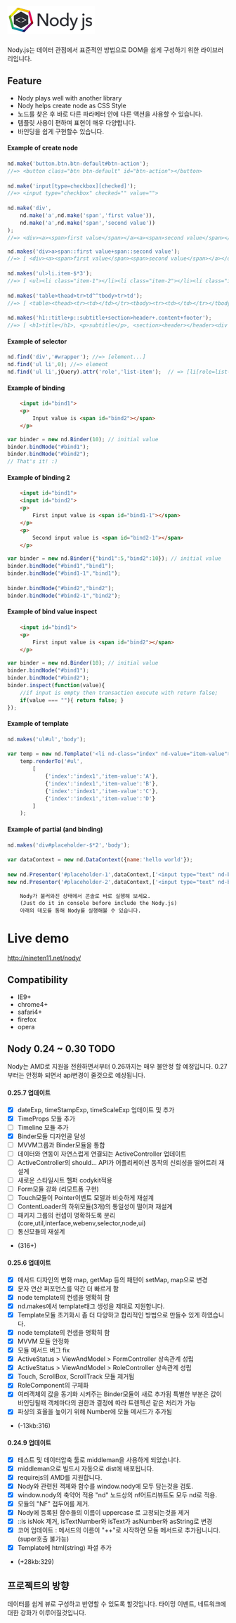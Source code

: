 ![Nody.js](/logo/nodyjs-small.png)
==================================
Nody.js는 데이터 관점에서 표준적인 방법으로 DOM을 쉽게 구성하기 위한 라이브러리입니다. 

## Feature #
  - Nody plays well with another library
  - Nody helps create node as CSS Style
  - 노드를 찾은 후 바로 다른 파라메터 안에 다른 액션을 사용할 수 있습니다.
  - 템플릿 사용이 편하며 표현이 매우 다양합니다.
  - 바인딩을 쉽게 구현할수 있습니다.

#### Example of create node
```javascript
nd.make('button.btn.btn-default#btn-action');
//=> <button class="btn btn-default" id="btn-action"></button>

nd.make('input[type=checkbox][checked]');
//=> <input type="checkbox" checked="" value="">

nd.make('div',
	nd.make('a',nd.make('span','first value')),
	nd.make('a',nd.make('span','second value'))
);
//=> <div><a><span>first value</span></a><a><span>second value</span></a></div>
```
```javascript
nd.makes('div>a>span::first value+span::second value');
//=> [ <div><a><span>first value</span><span>second value</span></a></div> ]

nd.makes('ul>li.item-$*3');
//=> [ <ul><li class="item-1"></li><li class="item-2"></li><li class="item-3"></li></ul> ]

nd.makes('table>thead>tr>td^^tbody>tr>td');
//=> [ <table><thead><tr><td></td></tr><tbody><tr><td></td></tr></tbody></thead></table> ]

nd.makes('h1::title+p::subtitle+section>header+.content+footer');
//=> [ <h1>title</h1>, <p>subtitle</p>, <section><header></header><div class="content"></div><footer></footer></section> ]
```


#### Example of selector
```javascript
nd.find('div','#wrapper'); //=> [element...]
nd.find('ul li',0); //=> element
nd.find('ul li',jQuery).attr('role','list-item');  // => [li[role=list-item]]
```

#### Example of binding
```html
	<input id="bind1">
	<p>
		Input value is <span id="bind2"></span>
	</p>
```
```javascript
var binder = new nd.Binder(10); // initial value
binder.bindNode("#bind1");
binder.bindNode("#bind2");
// That's it! :)
```

#### Example of binding 2
```html
	<input id="bind1">
	<input id="bind2">
	<p>
		First input value is <span id="bind1-1"></span>
	</p>
	<p>
		Second input value is <span id="bind2-1"></span>
	</p>
```
```javascript
var binder = new nd.Binder({"bind1":5,"bind2":10}); // initial value
binder.bindNode("#bind1","bind1");
binder.bindNode("#bind1-1","bind1");

binder.bindNode("#bind2","bind2");
binder.bindNode("#bind2-1","bind2");
```


#### Example of bind value inspect
```html
	<input id="bind1">
	<p>
		First input value is <span id="bind2"></span>
	</p>
```
```javascript
var binder = new nd.Binder(10); // initial value
binder.bindNode("#bind1");
binder.bindNode("#bind2");
binder.inspect(function(value){
	//if input is empty then transaction execute with return false;
	if(value === ""){ return false; }
});
```

#### Example of template
```javascript
nd.makes('ul#ul','body');

var temp = new nd.Template('<li nd-class="index" nd-value="item-value"></li>');
	temp.renderTo('#ul',
		[
			{'index':'index1','item-value':'A'},
			{'index':'index1','item-value':'B'},
			{'index':'index1','item-value':'C'},
			{'index':'index1','item-value':'D'}
		]
	);
```
  
#### Example of partial (and binding)
```javascript
nd.makes('div#placeholder-$*2','body');

var dataContext = new nd.DataContext({name:'hello world'});

new nd.Presentor('#placeholder-1',dataContext,['<input type="text" nd-bind="name">'],true);
new nd.Presentor('#placeholder-2',dataContext,['<input type="text" nd-bind="name">'],true);
```

```
	Nody가 불러와진 상태에서 콘솔로 바로 실행해 보세요.
	(Just do it in console before include the Nody.js)
	아래의 데모를 통해 Nody를 실행해불 수 있습니다.
```

# Live demo #
<a href="http://nineten11.net/nody/">http://nineten11.net/nody/</a>

## Compatibility #
  - IE9+
  - chrome4+
  - safari4+
  - firefox
  - opera
  
  
## Nody 0.24 ~ 0.30 TODO #
Nody는 AMD로 지원을 전환하면서부터 0.26까지는 매우 불안정 할 예정입니다.
0.27부터는 안정화 되면서 api변경이 줄것으로 예상됩니다.

#### 0.25.7 업데이트
  - [x] dateExp, timeStampExp, timeScaleExp 업데이트 및 추가
  - [x] TimeProps 모듈 추가
  - [ ] Timeline 모듈 추가
  - [x] Binder모듈 디자인골 달성
  - [ ] MVVM그룹과 Binder모듈을 통합
  - [ ] 데이터와 연동이 자연스럽게 연결되는 ActiveController 업데이트
  - [ ] ActiveController의 should... API가 어플리케이션 동작의 신뢰성을 떨어트려 재설계
  - [ ] 새로운 스타일시트 헬퍼 codykit적용
  - [ ] Form모듈 강화 (리모트폼 구현)
  - [ ] Touch모듈이 Pointer이벤트 모델과 비슷하게 재설계
  - [ ] ContentLoader의 하위모듈(3개)의 통일성이 떨어져 재설계
  - [ ] 패키지 그룹의 컨샙이 명확하도록 분리 (core,util,interface,webenv,selector,node,ui)
  - [ ] 통신모듈의 재설계
  - (316+)
  
#### 0.25.6 업데이트
  - [X] 메서드 디자인의 변화 map, getMap 등의 패턴이 setMap, map으로 변경
  - [X] 문자 연산 퍼포먼스를 약간 더 빠르게 함
  - [X] node template의 컨샙을 명확히 함
  - [X] nd.makes에서 template태그 생성을 제대로 지원합니다.
  - [X] Template모듈 초기화시 좀 더 다양하고 합리적인 방법으로 만들수 있게 하였습니다.
  - [X] node template의 컨샙을 명확히 함
  - [X] MVVM 모듈 안정화
  - [X] 모듈 메서드 버그 fix
  - [X] ActiveStatus > ViewAndModel > FormController 상속관계 성립
  - [X] ActiveStatus > ViewAndModel > RoleController 상속관계 성립
  - [X] Touch, ScrollBox, ScrollTrack 모듈 제거됨
  - [x] RoleComponent의 구체화
  - [x] 여러객체의 값을 동기화 시켜주는 Binder모듈이 새로 추가됨 특별한 부분은 값이 바인딩될때 객체마다의 권한과 결정에 따라 트렌젝션 같은 처리가 가능
  - [x] 파싱의 효율을 높이기 위해 Number에 모듈 메서드가 추가됨
  - (-13kb:316)
  
#### 0.24.9 업데이트 
  - [x] 테스트 및 데이터압축 툴로 middleman을 사용하게 되었습니다.
  - [x] middleman으로 빌드시 자동으로 dist에 배포됩니다.
  - [x] requirejs의 AMD를 지원합니다.
  - [x] Nody와 관련된 객체와 함수를 window.nody에 모두 담는것을 검토.
  - [x] window.nody의 축약어 적용 "nd" 노드상의 nf어트리뷰트도 모두 nd로 적용.
  - [x] 모듈의 "NF" 접두어를 제거.
  - [x] Nody에 등록된 함수들의 이름이 uppercase 로 고정되는것을 제거
  - [x] ::is isNok 제거, isTextNumber와 isText가 asNumber와 asString로 변경
  - [x] 코어 업데이트 : 메서드의 이름이 "++"로 시작하면 모듈 메서드로 추가됩니니다.(super호출 불가능)
  - [x] Template에 html(string) 파셜 추가
  - (+28kb:329)
  
  
## 프로젝트의 방향 #
데이터를 쉽게 뷰로 구성하고 반영할 수 있도록 할것입니다.
타이밍 이벤트, 네트워크에 대한 강화가 이루어질것입니다.
